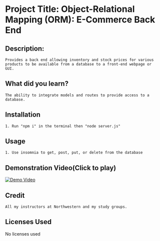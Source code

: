 
# Project Title: Object-Relational Mapping (ORM): E-Commerce Back End
## Description:
    Provides a back end allowing inventory and stock prices for various products to be available from a database to a front-end webpage or GUI.
## What did you learn?
    The ability to integrate models and routes to provide access to a database.
## Installation
    1. Run "npm i" in the terminal then "node server.js"
## Usage
    1. Use insomnia to get, post, put, or delete from the database
## Demonstration Video(Click to play)
[![Demo Video](https://img.youtube.com/vi/SleQiMFAfJ8/0.jpg)](https://www.youtube.com/watch?v=SleQiMFAfJ8)
## Credit
    All my instructors at Northwestern and my study groups.
## Licenses Used
No licenses used